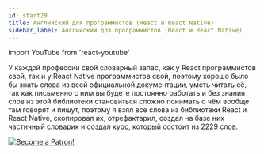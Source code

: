 ```yaml
---
id: start29
title: Английский для программистов (React и React Native)
sidebar_label: Английский для программистов (React и React Native)
---
```


import YouTube from 'react-youtube'

У каждой профессии свой словарный запас, как у React программистов свой, так и у React Native программистов свой, поэтому хорошо было бы знать слова из всей официальной документации, уметь читать её, так как письменно с ним вы будете постоянно работать и без знания слов из этой библиотеки становиться сложно понимать о чём вообще там говорят и пишут, поэтому я взял все слова из библиотеки React и React Native, скопировал их, отрефактарил, создал на базе них частичный словарик и создал [курс](https://www.memrise.com/course/1450006/react-react-native/), который состоит из 2229 слов.

<YouTube videoId='pXfH8ItPGMI' />

[![Become a Patron!](/img/logo/patreon.jpg)](https://www.patreon.com/bePatron?u=31769291)

